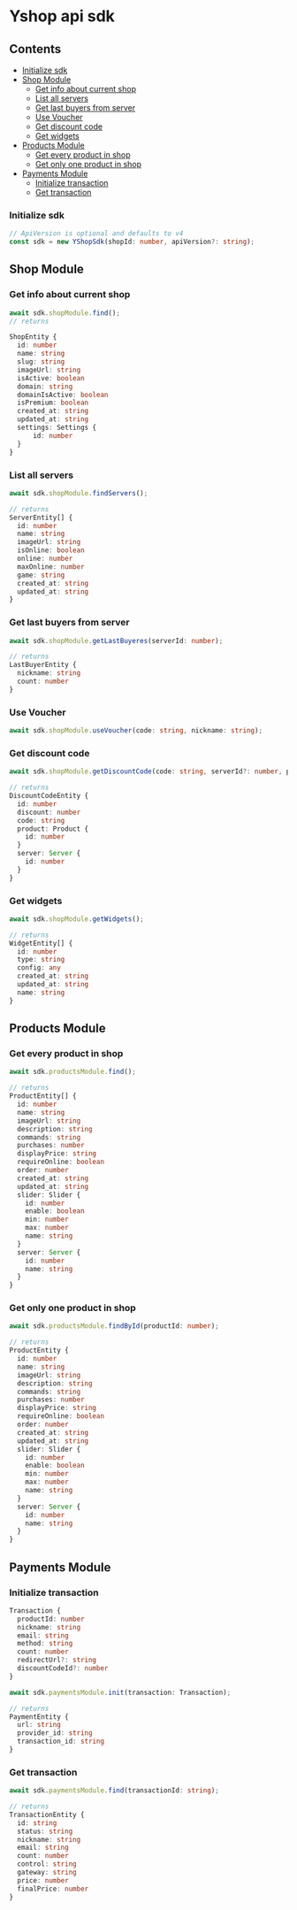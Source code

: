 # Yshop api sdk

## Contents
- [Initialize sdk](#initialize-sdk)
- [Shop Module](#shop-module)
	- [Get info about current shop](#get-info-about-current-shop)
	- [List all servers](#list-all-servers)
	- [Get last buyers from server](#get-last-buyers-from-server)
	- [Use Voucher](#use-voucher)
	- [Get discount code](#get-discount-code)
	- [Get widgets](#get-widgets)
- [Products Module](#products-module)
	- [Get every product in shop](#get-every-product-in-shop)
	- [Get only one product in shop](#get-only-one-product-in-shop)
- [Payments Module](#payments-module)
	- [Initialize transaction](#initialize-transaction)
	- [Get transaction](#get-transaction)

### Initialize sdk
```ts
// ApiVersion is optional and defaults to v4
const sdk = new YShopSdk(shopId: number, apiVersion?: string);
```

## Shop Module

### Get info about current shop
```ts
await sdk.shopModule.find();
// returns

ShopEntity {
  id: number
  name: string
  slug: string
  imageUrl: string
  isActive: boolean
  domain: string
  domainIsActive: boolean
  isPremium: boolean
  created_at: string
  updated_at: string
  settings: Settings {
	  id: number
  }
}
```

### List all servers
```ts
await sdk.shopModule.findServers();

// returns
ServerEntity[] {
  id: number
  name: string
  imageUrl: string
  isOnline: boolean
  online: number
  maxOnline: number
  game: string
  created_at: string
  updated_at: string
}
```

### Get last buyers from server
```ts
await sdk.shopModule.getLastBuyeres(serverId: number);

// returns
LastBuyerEntity {
  nickname: string
  count: number
}
```

### Use Voucher
```ts
await sdk.shopModule.useVoucher(code: string, nickname: string);
```

### Get discount code
```ts
await sdk.shopModule.getDiscountCode(code: string, serverId?: number, productId?: number);

// returns
DiscountCodeEntity {
  id: number
  discount: number
  code: string
  product: Product {
    id: number
  }
  server: Server {
    id: number
  }
}
```

### Get widgets
```ts
await sdk.shopModule.getWidgets();

// returns
WidgetEntity[] {
  id: number
  type: string
  config: any
  created_at: string
  updated_at: string
  name: string
}
```

## Products Module

### Get every product in shop
```ts
await sdk.productsModule.find();

// returns
ProductEntity[] {
  id: number
  name: string
  imageUrl: string
  description: string
  commands: string
  purchases: number
  displayPrice: string
  requireOnline: boolean
  order: number
  created_at: string
  updated_at: string
  slider: Slider {
    id: number
    enable: boolean
    min: number
    max: number
    name: string
  }
  server: Server {
    id: number
    name: string
  }
}
```

### Get only one product in shop
```ts
await sdk.productsModule.findById(productId: number);

// returns
ProductEntity {
  id: number
  name: string
  imageUrl: string
  description: string
  commands: string
  purchases: number
  displayPrice: string
  requireOnline: boolean
  order: number
  created_at: string
  updated_at: string
  slider: Slider {
    id: number
    enable: boolean
    min: number
    max: number
    name: string
  }
  server: Server {
    id: number
    name: string
  }
}
```

## Payments Module

### Initialize transaction
```ts
Transaction {
  productId: number
  nickname: string
  email: string
  method: string
  count: number
  redirectUrl?: string
  discountCodeId?: number
}

await sdk.paymentsModule.init(transaction: Transaction);

// returns
PaymentEntity {
  url: string
  provider_id: string
  transaction_id: string
}
```

### Get transaction
```ts
await sdk.paymentsModule.find(transactionId: string);

// returns
TransactionEntity {
  id: string
  status: string
  nickname: string
  email: string
  count: number
  control: string
  gateway: string
  price: number
  finalPrice: number
}
```
